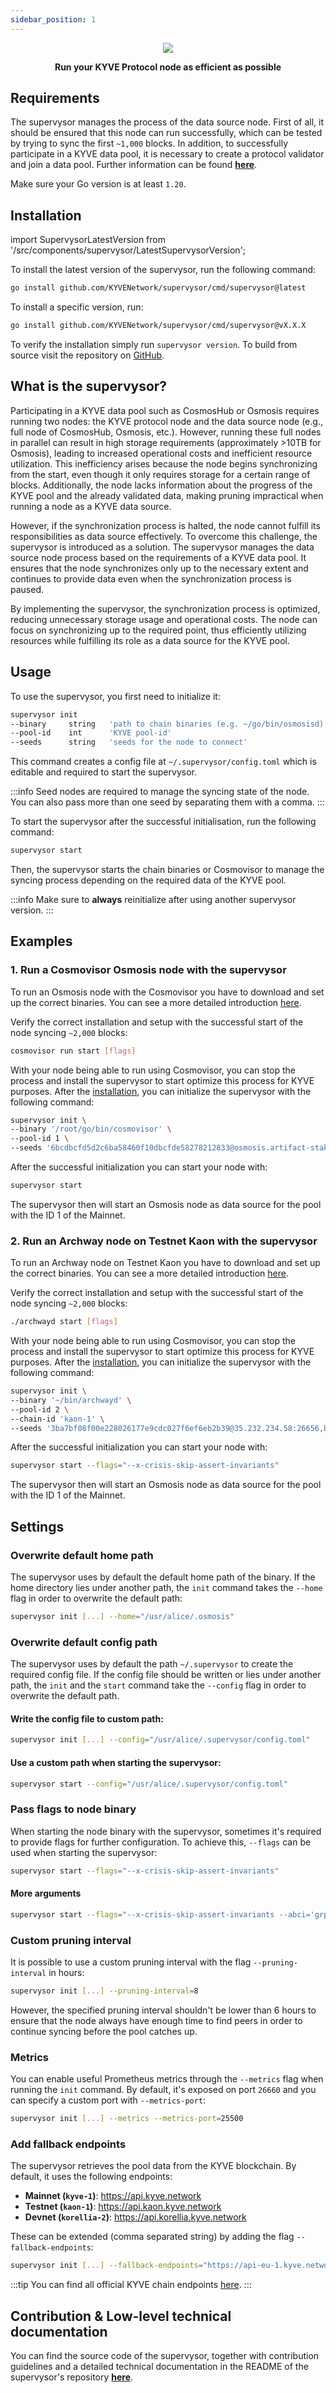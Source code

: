 ```yaml
---
sidebar_position: 1
---
```


<p align="center">
  <img style={{borderRadius: '10px'}} src="/img/supervysor/banner.png" />
</p>

<p align="center">
<strong>Run your KYVE Protocol node as efficient as possible</strong>
</p>

## Requirements

The supervysor manages the process of the data source node. First of all, it should be ensured that this node can run successfully, which can be tested by trying to sync the first `~1,000` blocks. In addition, to successfully participate in a KYVE data pool, it is necessary to create a protocol validator and join a data pool. Further information can be found [**here**](/validators/protocol_nodes/overview).

Make sure your Go version is at least ```1.20```.

## Installation


import SupervysorLatestVersion from '/src/components/supervysor/LatestSupervysorVersion';

To install the latest version <strong><SupervysorLatestVersion /></strong> of the supervysor, run the following command:

```bash
go install github.com/KYVENetwork/supervysor/cmd/supervysor@latest
```

To install a specific version, run:

```bash
go install github.com/KYVENetwork/supervysor/cmd/supervysor@vX.X.X
```

To verify the installation simply run `supervysor version`. To build from source visit the repository on [GitHub](https://github.com/KYVENetwork/supervysor).

## What is the supervysor?
Participating in a KYVE data pool such as CosmosHub or Osmosis requires running two nodes: the KYVE protocol node and the data source node (e.g., full node of CosmosHub, Osmosis, etc.). However, running these full nodes in parallel can result in high storage requirements (approximately >10TB for Osmosis), leading to increased operational costs and inefficient resource utilization. This inefficiency arises because the node begins synchronizing from the start, even though it only requires storage for a certain range of blocks. Additionally, the node lacks information about the progress of the KYVE pool and the already validated data, making pruning impractical when running a node as a KYVE data source.

However, if the synchronization process is halted, the node cannot fulfill its responsibilities as data source effectively. To overcome this challenge, the supervysor is introduced as a solution. The supervysor manages the data source node process based on the requirements of a KYVE data pool. It ensures that the node synchronizes only up to the necessary extent and continues to provide data even when the synchronization process is paused.

By implementing the supervysor, the synchronization process is optimized, reducing unnecessary storage usage and operational costs. The node can focus on synchronizing up to the required point, thus efficiently utilizing resources while fulfilling its role as a data source for the KYVE pool.

## Usage

To use the supervysor, you first need to initialize it:

```bash
supervysor init
--binary     string   'path to chain binaries (e.g. ~/go/bin/osmosisd)'
--pool-id    int      'KYVE pool-id'
--seeds      string   'seeds for the node to connect'
```

This command creates a config file at ```~/.supervysor/config.toml``` which is editable and required to start the supervysor.

:::info
Seed nodes are required to manage the syncing state of the node. You can also pass more than one seed by separating them with a comma. 
:::

To start the supervysor after the successful initialisation, run the following command:

```bash
supervysor start
```

Then, the supervysor starts the chain binaries or Cosmovisor to manage the syncing process depending on the required data of the KYVE pool.

:::info
Make sure to **always** reinitialize after using another supervysor version.
:::

## Examples

### 1. Run a Cosmovisor Osmosis node with the supervysor

To run an Osmosis node with the Cosmovisor you have to download and set up the correct binaries. You can see a more detailed
introduction [here](/validators/protocol_nodes/pools/osmosis/run_osmosis_node).

Verify the correct installation and setup with the successful start of the node syncing `~2,000` blocks:

```bash
cosmovisor run start [flags]
```

With your node being able to run using Cosmovisor, you can stop the process and install the supervysor to start optimize this process for KYVE purposes. After the [installation](#installation), you can initialize the supervysor with the following command:

```bash
supervysor init \
--binary '/root/go/bin/cosmovisor' \
--pool-id 1 \
--seeds '6bcdbcfd5d2c6ba58460f10dbcfde58278212833@osmosis.artifact-staking.io:26656,ade4d8bc8cbe014af6ebdf3cb7b1e9ad36f412c0@seeds.polkachu.com:12556'
```

After the successful initialization you can start your node with:

```bash
supervysor start
```

The supervysor then will start an Osmosis node as data source for the pool with the ID 1 of the Mainnet.

### 2. Run an Archway node on Testnet Kaon with the supervysor

To run an Archway node on Testnet Kaon you have to download and set up the correct binaries. You can see a more detailed
introduction [here](/validators/protocol_nodes/pools/archway/run_archway_node).

Verify the correct installation and setup with the successful start of the node syncing `~2,000` blocks:

```bash
./archwayd start [flags]
```

With your node being able to run using Cosmovisor, you can stop the process and install the supervysor to start optimize this process for KYVE purposes. After the [installation](#installation), you can initialize the supervysor with the following command:

```bash
supervysor init \
--binary '~/bin/archwayd' \
--pool-id 2 \
--chain-id 'kaon-1' \
--seeds '3ba7bf08f00e228026177e9cdc027f6ef6eb2b39@35.232.234.58:26656,b308dda41e4db2ee00852d91846f981c49943d46@161.97.96.91:46656'
```

After the successful initialization you can start your node with:

```bash
supervysor start --flags="--x-crisis-skip-assert-invariants"
```

The supervysor then will start an Osmosis node as data source for the pool with the ID 1 of the Mainnet.


## Settings

### Overwrite default home path

The supervysor uses by default the default home path of the binary. If the home directory lies
under another path, the `init` command takes the `--home` flag in order to overwrite the default path:

```bash
supervysor init [...] --home="/usr/alice/.osmosis"
```

### Overwrite default config path

The supervysor uses by default the path `~/.supervysor` to create the required config file. If the config file should be written
or lies under another path, the `init` and the `start` command take the `--config` flag in order to overwrite the default path.

#### Write the config file to custom path:

```bash
supervysor init [...] --config="/usr/alice/.supervysor/config.toml"
```

#### Use a custom path when starting the supervysor:

```bash
supervysor start --config="/usr/alice/.supervysor/config.toml"
```

### Pass flags to node binary
When starting the node binary with the supervysor, sometimes it's required to provide flags for further configuration. 
To achieve this, `--flags` can be used when starting the supervysor:

```bash
supervysor start --flags="--x-crisis-skip-assert-invariants"
```

#### More arguments

```bash
supervysor start --flags="--x-crisis-skip-assert-invariants --abci='grpc'"
```

### Custom pruning interval
It is possible to use a custom pruning interval with the flag `--pruning-interval` in hours:
```bash
supervysor init [...] --pruning-interval=8
```

However, the specified pruning interval shouldn't be lower than 6 hours to ensure that the node always have enough time to find peers in order to continue syncing before the pool catches up.


### Metrics

You can enable useful Prometheus metrics through the `--metrics` flag when running the `init` command. By default, it's exposed on port `26660` and you can specify a custom port with `--metrics-port`:

```bash
supervysor init [...] --metrics --metrics-port=25500
```

### Add fallback endpoints

The supervysor retrieves the pool data from the KYVE blockchain. By default, it uses the following
endpoints:

- **Mainnet (`kyve-1`)**: https://api.kyve.network
- **Testnet (`kaon-1`)**: https://api.kaon.kyve.network
- **Devnet (`korellia-2`)**: https://api.korellia.kyve.network

These can be extended (comma separated string) by adding the flag `--fallback-endpoints`:

```bash
supervysor init [...] --fallback-endpoints="https://api-eu-1.kyve.network"
```

:::tip
You can find all official KYVE chain endpoints [here](/introduction/networks).
:::

## Contribution & Low-level technical documentation

You can find the source code of the supervysor, together with contribution guidelines and a detailed technical
documentation in the README of the supervysor's repository **[here](https://github.com/KYVENetwork/supervysor)**.

